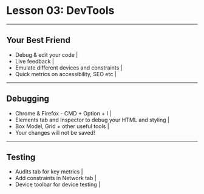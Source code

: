 # Lesson 03: DevTools

---

## Your Best Friend

- Debug & edit your code |
- Live feedback |
- Emulate different devices and constraints |
- Quick metrics on accessibility, SEO etc |

---

## Debugging

- Chrome & Firefox - CMD + Option + I |
- Elements tab and Inspector to debug your HTML and styling |
- Box Model, Grid + other useful tools |
- Your changes will not be saved!

---

## Testing

- Audits tab for key metrics |
- Add constraints in Network tab |
- Device toolbar for device testing |
